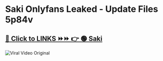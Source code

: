 
 # Saki Onlyfans Leaked - Update Files 5p84v

## <h2><a href="https://clipsfans.com/Saki&ref=git">🔗 Click to LINKS ⏩⏩ 👉 🟢 Saki </a></h2>

<a href="https://clipsfans.com/Saki&ref=git" rel="nofollow" data-target="animated-image.originalLink"><img src="https://i.ibb.co.com/xMMVF88/686577567.gif" alt="Viral Video Original" style="max-width: 100%; display: inline-block;" data-target="animated-image.originalImage"></a>

